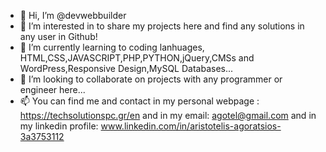 - 👋 Hi, I’m @devwebbuilder
- 👀 I’m interested in to share my projects here and find any solutions in any user in Github!
- 🌱 I’m currently learning to coding lanhuages, HTML,CSS,JAVASCRIPT,PHP,PYTHON,jQuery,CMSs and WordPress,Responsive Design,MySQL Databases...
- 💞️ I’m looking to collaborate on projects with any programmer or engineer here...
- 📫 You can find me and contact in my personal webpage : https://techsolutionspc.gr/en and in my email: agotel@gmail.com and in my linkedin profile: www.linkedin.com/in/aristotelis-agoratsios-3a3753112

<!---
devwebbuilder/devwebbuilder is a ✨ special ✨ repository because its `README.md` (this file) appears on your GitHub profile.
You can click the Preview link to take a look at your changes.
--->
